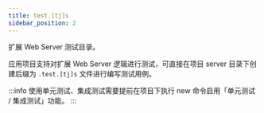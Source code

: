 ```yaml
---
title: test.[tj]s
sidebar_position: 2
---
```


扩展 Web Server 测试目录。

应用项目支持对扩展 Web Server 逻辑进行测试，可直接在项目 server 目录下创建后缀为 `.test.[tj]s` 文件进行编写测试用例。

:::info
使用单元测试、集成测试需要提前在项目下执行 new 命令启用「单元测试 / 集成测试」功能。
:::
